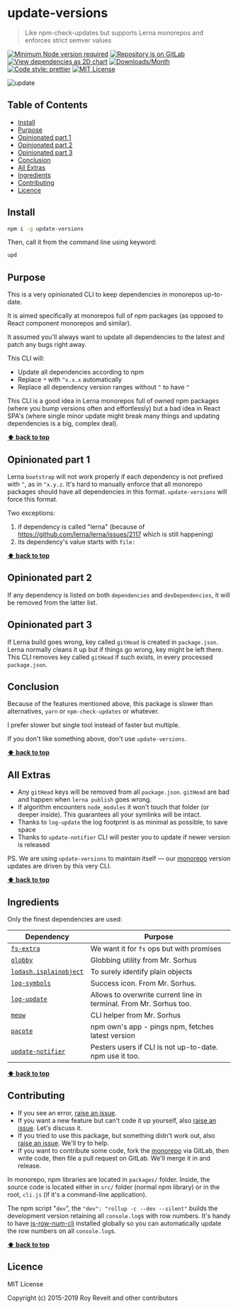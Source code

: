 # update-versions

> Like npm-check-updates but supports Lerna monorepos and enforces strict semver values

[![Minimum Node version required][node-img]][node-url]
[![Repository is on GitLab][gitlab-img]][gitlab-url]
[![View dependencies as 2D chart][deps2d-img]][deps2d-url]
[![Downloads/Month][downloads-img]][downloads-url]
[![Code style: prettier][prettier-img]][prettier-url]
[![MIT License][license-img]][license-url]

![update](https://glcdn.githack.com/codsen/codsen/raw/master/packages/update-versions/media/upd.gif)

## Table of Contents

- [Install](#install)
- [Purpose](#purpose)
- [Opinionated part 1](#opinionated-part-1)
- [Opinionated part 2](#opinionated-part-2)
- [Opinionated part 3](#opinionated-part-3)
- [Conclusion](#conclusion)
- [All Extras](#all-extras)
- [Ingredients](#ingredients)
- [Contributing](#contributing)
- [Licence](#licence)

## Install

```bash
npm i -g update-versions
```

Then, call it from the command line using keyword:

```bash
upd
```

## Purpose

This is a very opinionated CLI to keep dependencies in monorepos up-to-date.

It is aimed specifically at monorepos full of npm packages (as opposed to React component monorepos and similar).

It assumed you'll always want to update all dependencies to the latest and patch any bugs right away.

This CLI will:

- Update all dependencies according to npm
- Replace `*` with `^x.x.x` automatically
- Replace all dependency version ranges without `^` to have `^`

This CLI is a good idea in Lerna monorepos full of owned npm packages (where you bump versions often and effortlessly) but a bad idea in React SPA's (where single minor update might break many things and updating dependencies is a big, complex deal).

**[⬆ back to top](#)**

## Opinionated part 1

Lerna `bootstrap` will not work properly if each dependency is not prefixed with `^`, as in `^x.y.z`. It's hard to manually enforce that all monorepo packages should have all dependencies in this format. `update-versions` will force this format.

Two exceptions:

1. if dependency is called "lerna" (because of https://github.com/lerna/lerna/issues/2117 which is still happening)
2. its dependency's value starts with `file:`

**[⬆ back to top](#)**

## Opinionated part 2

If any dependency is listed on both `dependencies` and `devDependencies`, it will be removed from the latter list.

## Opinionated part 3

If Lerna build goes wrong, key called `gitHead` is created in `package.json`. Lerna normally cleans it up but if things go wrong, key might be left there. This CLI removes key called `gitHead` if such exists, in every processed `package.json`.

## Conclusion

Because of the features mentioned above, this package is slower than alternatives, `yarn` or `npm-check-updates` or whatever.

I prefer slower but single tool instead of faster but multiple.

If you don't like something above, don't use `update-versions`.

**[⬆ back to top](#)**

## All Extras

- Any `gitHead` keys will be removed from all `package.json`. `gitHead` are bad and happen when `lerna publish` goes wrong.
- If algorithm encounters `node_modules` it won't touch that folder (or deeper inside). This guarantees all your symlinks will be intact.
- Thanks to `log-update` the log footprint is as minimal as possible, to save space
- Thanks to `update-notifier` CLI will pester you to update if newer version is released

PS. We are using `update-versions` to maintain itself — our [monorepo](https://gitlab.com/codsen/codsen/) version updates are driven by this very CLI.

**[⬆ back to top](#)**

## Ingredients

Only the finest dependencies are used:

| Dependency                                                                   | Purpose                                                                                                                                           |
| ---------------------------------------------------------------------------- | ------------------------------------------------------------------------------------------------------------------------------------------------- |
| [`fs-extra`](https://www.npmjs.com/package/fs-extra)                         | We want it for `fs` ops but with promises                                                                                                         |
| [`globby`](https://www.npmjs.com/package/globby)                             | Globbing utility from Mr. Sorhus                                                                                                                  |
| [`lodash.isplainobject`](https://www.npmjs.com/package/lodash.isplainobject) | To surely identify plain objects                                                                                                                  |
| [`log-symbols`](https://www.npmjs.com/package/log-symbols)                   | Success icon. From Mr. Sorhus.                                                                                                                    |
| [`log-update`](https://www.npmjs.com/package/log-update)                     | Allows to overwrite current line in terminal. From Mr. Sorhus too.                                                                                |
| [`meow`](https://www.npmjs.com/package/meow)                                 | CLI helper from Mr. Sorhus                                                                                                                        |
| [`pacote`](https://www.npmjs.com/package/pacote)                             | npm own's app - pings npm, fetches latest version                                                                                                 |
| [`update-notifier`](https://www.npmjs.com/package/update-notifier)           | Pesters users if CLI is not up-to-date. npm use it too.                                                                                           |

**[⬆ back to top](#)**

## Contributing

- If you see an error, [raise an issue](<https://gitlab.com/codsen/codsen/issues/new?issue[title]=update-versions%20package%20-%20put%20title%20here&issue[description]=**Which%20package%20is%20this%20issue%20for**%3A%20%0Aupdate-versions%0A%0A**Describe%20the%20issue%20(if%20necessary)**%3A%20%0A%0A%0A%2Fassign%20%40revelt>).
- If you want a new feature but can't code it up yourself, also [raise an issue](<https://gitlab.com/codsen/codsen/issues/new?issue[title]=update-versions%20package%20-%20put%20title%20here&issue[description]=**Which%20package%20is%20this%20issue%20for**%3A%20%0Aupdate-versions%0A%0A**Describe%20the%20issue%20(if%20necessary)**%3A%20%0A%0A%0A%2Fassign%20%40revelt>). Let's discuss it.
- If you tried to use this package, but something didn't work out, also [raise an issue](<https://gitlab.com/codsen/codsen/issues/new?issue[title]=update-versions%20package%20-%20put%20title%20here&issue[description]=**Which%20package%20is%20this%20issue%20for**%3A%20%0Aupdate-versions%0A%0A**Describe%20the%20issue%20(if%20necessary)**%3A%20%0A%0A%0A%2Fassign%20%40revelt>). We'll try to help.
- If you want to contribute some code, fork the [monorepo](https://gitlab.com/codsen/codsen/) via GitLab, then write code, then file a pull request on GitLab. We'll merge it in and release.

In monorepo, npm libraries are located in `packages/` folder. Inside, the source code is located either in `src/` folder (normal npm library) or in the root, `cli.js` (if it's a command-line application).

The npm script "`dev`", the `"dev": "rollup -c --dev --silent"` builds the development version retaining all `console.log`s with row numbers. It's handy to have [js-row-num-cli](https://www.npmjs.com/package/js-row-num-cli) installed globally so you can automatically update the row numbers on all `console.log`s.

**[⬆ back to top](#)**

## Licence

MIT License

Copyright (c) 2015-2019 Roy Revelt and other contributors

[node-img]: https://img.shields.io/node/v/update-versions.svg?style=flat-square&label=works%20on%20node
[node-url]: https://www.npmjs.com/package/update-versions
[gitlab-img]: https://img.shields.io/badge/repo-on%20GitLab-brightgreen.svg?style=flat-square
[gitlab-url]: https://gitlab.com/codsen/codsen/tree/master/packages/update-versions
[deps2d-img]: https://img.shields.io/badge/deps%20in%202D-see_here-08f0fd.svg?style=flat-square
[deps2d-url]: http://npm.anvaka.com/#/view/2d/update-versions
[downloads-img]: https://img.shields.io/npm/dm/update-versions.svg?style=flat-square
[downloads-url]: https://npmcharts.com/compare/update-versions
[prettier-img]: https://img.shields.io/badge/code_style-prettier-ff69b4.svg?style=flat-square
[prettier-url]: https://prettier.io
[license-img]: https://img.shields.io/badge/licence-MIT-51c838.svg?style=flat-square
[license-url]: https://gitlab.com/codsen/codsen/blob/master/LICENSE
